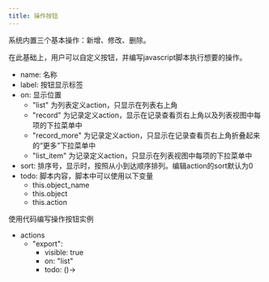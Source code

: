 ```yaml
---
title: 操作按钮
---
```


系统内置三个基本操作：新增、修改、删除。

在此基础上，用户可以自定义按钮，并编写javascript脚本执行想要的操作。

- name: 名称
- label: 按钮显示标签
- on: 显示位置 
  - "list" 为列表定义action，只显示在列表右上角
  - "record" 为记录定义action，显示在记录查看页右上角以及列表视图中每项的下拉菜单中
  - "record_more" 为记录定义action，只显示在记录查看页右上角折叠起来的“更多”下拉菜单中
  - "list_item" 为记录定义action，只显示在列表视图中每项的下拉菜单中
- sort: 排序号，显示时，按照从小到达顺序排列。编辑action的sort默认为0
- todo: 脚本内容，脚本中可以使用以下变量
  - this.object_name
  - this.object
  - this.action

使用代码编写操作按钮实例
- actions
  - "export":
    - visible: true
    - on: "list"
    - todo: ()->
